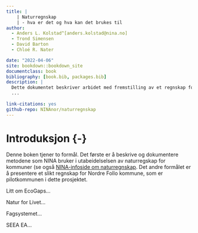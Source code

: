 ```yaml
--- 
title: |
    | Naturregnskap 
    | - hva er det og hva kan det brukes til
author: 
  - Anders L. Kolstad^[anders.kolstad@nina.no]
  - Trond Simensen
  - David Barton
  - Chloé R. Nater

date: "2022-04-06"
site: bookdown::bookdown_site
documentclass: book
bibliography: [book.bib, packages.bib]
description: |
  Dette dokumentet beskriver arbidet med fremstilling av et regnskap for økologsik tilstand i Nordre Follo kommune, anno 2022.
  ...
  
link-citations: yes
github-repo: NINAnor/naturregnskap
---
```


# Introduksjon {-}
  
Denne boken tjener to formål.
Det første er å beskrive og dokumentere metodene som NINA bruker i utabeidelselsen av naturregskap for kommuner (se også [NINA-infoside om naturregnskap](https://www.nina.no/B%C3%A6rekraftig-samfunn/Naturregnskap).
Det andre formålet er å presentere et slikt regnskap for Nordre Follo kommune, som er pilotkommunen i dette prosjektet.

Litt om EcoGaps...

Natur for Livet...

Fagsystemet...

SEEA EA...



 







